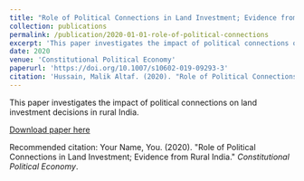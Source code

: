 ```yaml
---
title: "Role of Political Connections in Land Investment; Evidence from Rural India"
collection: publications
permalink: /publication/2020-01-01-role-of-political-connections
excerpt: 'This paper investigates the impact of political connections on land investment decisions in rural India.'
date: 2020
venue: 'Constitutional Political Economy'
paperurl: 'https://doi.org/10.1007/s10602-019-09293-3'
citation: 'Hussain, Malik Altaf. (2020). "Role of Political Connections in Land Investment; Evidence from Rural India." <i>Constitutional Political Economy</i>.'
---
```

This paper investigates the impact of political connections on land investment decisions in rural India.

[Download paper here](http://malikahussain.github.io/files/paper2.pdf)

Recommended citation: Your Name, You. (2020). "Role of Political Connections in Land Investment; Evidence from Rural India." <i>Constitutional Political Economy</i>.

